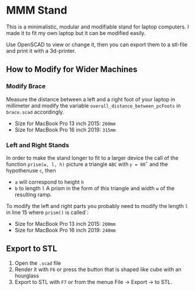 # MMM Stand
This is a minimalistic, modular and modifiable stand for laptop computers. I made it to fit my own laptop but it can be
modified easily.

Use OpenSCAD to view or change it, then you can export them to a stl-file and print it with a 3d-printer.

## How to Modify for Wider Machines

### Modify Brace
Measure the distance between a left and a right foot of your laptop in millimeter and modify the variable
`overall_distance_between_pcFoots` in `brace.scad` accordingly.
- Size for MacBook Pro 13 inch 2015: `260mm`
- Size for MacBook Pro 16 inch 2019: `315mm`

### Left and Right Stands
In order to make the stand longer to fit to a larger device the call of the function `prism(w, l, h)`
picture a triangle `ABC` with `𝛾 = 90˚` and the hypothenuse `c`, then
- `a` will correspond to height `h`
- `b` to length `l`
A prism in the form of this triangle and width `w` of the resulting ramp.

To modify the left and right parts you probably need to modify the length `l` in line 15 where `prism()` is called`:
- Size for MacBook Pro 13 inch 2015: `200mm`
- Size for MacBook Pro 16 inch 2019: `240mm`

## Export to STL
1. Open the `.scad` file
2. Render it with `F6` or press the button that is shaped like cube with an
hourglass
3. Export to STL with `F7` or from the menue File -> Export -> to STL.
